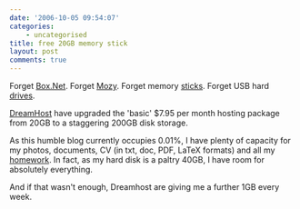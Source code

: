 ```yaml
---
date: '2006-10-05 09:54:07'
categories:
    - uncategorised
title: free 20GB memory stick
layout: post
comments: true
---
```

Forget
[Box.Net](http://www.nbrightside.com/blog/2006/04/19/1gb-memory-stick/).
Forget
[Mozy](http://www.nbrightside.com/blog/2006/09/14/mozy-remote-backup/).
Forget memory
[sticks](http://www.amazon.co.uk/Datawrite-Voyager-USB-Pen-Drive/dp/B000GYI354/sr=1-3/qid=1160012767/ref=sr_1_3/202-2505147-5837430?ie=UTF8&s=electronics).
Forget USB hard
[drives](http://www.amazon.co.uk/Western-Digital-5400RPM-Passport-Portable/dp/B000E9X7L6/sr=8-3/qid=1160012716/ref=pd_ka_3/202-2505147-5837430?ie=UTF8&s=electronics).

[DreamHost](http://dreamhost.com/hosting.html) have upgraded the 'basic'
$7.95 per month hosting package from 20GB to a staggering 200GB disk
storage.

As this humble blog currently occupies 0.01%, I have plenty of capacity
for my photos, documents, CV (in txt, doc, PDF, LaTeX formats) and all
my
[homework](http://www.nbrightside.com/blog/2006/06/05/novel-homework-excuse/).
In fact, as my hard disk is a paltry 40GB, I have room for absolutely
everything.

And if that wasn't enough, Dreamhost are giving me a further 1GB every
week.
